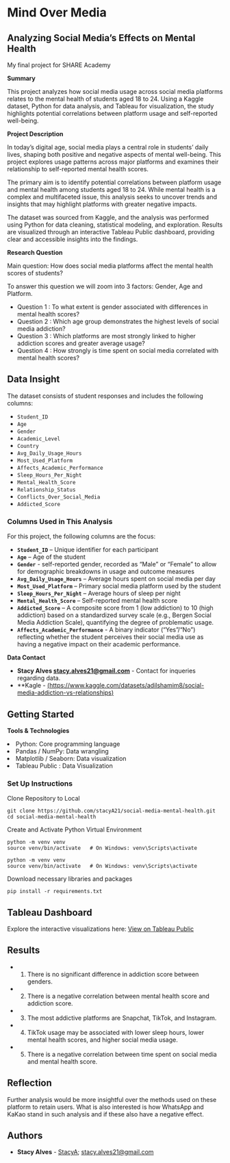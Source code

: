# Mind Over Media 
## Analyzing Social Media’s Effects on Mental Health

My final project for SHARE Academy  

__Summary__

This project analyzes how social media usage across social media platforms relates to the mental health of students aged 18 to 24. Using a Kaggle dataset, Python for data analysis, and Tableau for visualization, the study highlights potential correlations between platform usage and self-reported well-being.

__Project Description__

In today’s digital age, social media plays a central role in students’ daily lives, shaping both positive and negative aspects of mental well-being. This project explores usage patterns across major platforms and examines their relationship to self-reported mental health scores.

The primary aim is to identify potential correlations between platform usage and mental health among students aged 18 to 24. 
While mental health is a complex and multifaceted issue, this analysis seeks to uncover trends and insights that may highlight platforms with greater negative impacts.

The dataset was sourced from Kaggle, and the analysis was performed using Python for data cleaning, statistical modeling, and exploration. Results are visualized through an interactive Tableau Public dashboard, providing clear and accessible insights into the findings.

__Research Question__

Main question:
How does social media platforms affect the mental health scores of students?

To answer this question we will zoom into 3 factors: Gender, Age and Platform. 
- Question 1 : To what extent is gender associated with differences in mental health scores?
- Question 2 : Which age group demonstrates the highest levels of social media addiction?
- Question 3 : Which platforms are most strongly linked to higher addiction scores and greater average usage?
- Question 4 : How strongly is time spent on social media correlated with mental health scores?

## Data Insight

The dataset consists of student responses and includes the following columns:

- `Student_ID`  
- `Age`  
- `Gender`  
- `Academic_Level`  
- `Country`  
- `Avg_Daily_Usage_Hours`  
- `Most_Used_Platform`  
- `Affects_Academic_Performance`  
- `Sleep_Hours_Per_Night`  
- `Mental_Health_Score`  
- `Relationship_Status`  
- `Conflicts_Over_Social_Media`  
- `Addicted_Score`  

### Columns Used in This Analysis

For this project, the following columns are the focus:

- **`Student_ID`** – Unique identifier for each participant  
- **`Age`** – Age of the student
- **`Gender`** - self-reported gender, recorded as “Male” or “Female” to allow for demographic breakdowns in usage and outcome measures
- **`Avg_Daily_Usage_Hours`** – Average hours spent on social media per day  
- **`Most_Used_Platform`** – Primary social media platform used by the student  
- **`Sleep_Hours_Per_Night`** – Average hours of sleep per night  
- **`Mental_Health_Score`** – Self-reported mental health score  
- **`Addicted_Score`** – A composite score from 1 (low addiction) to 10 (high addiction) based on a standardized survey scale (e.g., Bergen Social Media Addiction Scale), quantifying the degree of problematic usage.
- **`Affects_Academic_Performance`** - A binary indicator (“Yes”/“No”) reflecting whether the student perceives their social media use as having a negative impact on their academic performance.


__Data Contact__


* **Stacy Alves <stacy.alves21@gmail.com>** - Contact for inqueries regarding data.
* **Kagle -  [(https://www.kaggle.com/datasets/adilshamim8/social-media-addiction-vs-relationships)](url)


## Getting Started

__Tools & Technologies__

<li> Python: Core programming language

<li> Pandas / NumPy: Data wrangling

<li> Matplotlib / Seaborn: Data visualization

<li> Tableau Public : Data Visualization </li>


### Set Up Instructions

Clone Repository to Local 

```
git clone https://github.com/stacyA21/social-media-mental-health.git
cd social-media-mental-health
```

Create and Activate Python Virtual Environment 

```
python -m venv venv
source venv/bin/activate   # On Windows: venv\Scripts\activate

python -m venv venv
source venv/bin/activate   # On Windows: venv\Scripts\activate
```

Download necessary libraries and packages

```
pip install -r requirements.txt
```
## Tableau Dashboard  
Explore the interactive visualizations here: [View on Tableau Public](https://public.tableau.com/views/socialmediaaddiction_17573283795910/Dashboard1?:language=en-GB&:sid=&:redirect=auth&:display_count=n&:origin=viz_share_link)

## Results

- 1. There is no significant difference in addiction score between genders. 
- 2. There is a negative correlation between mental health score and addiction score. 
- 3. The most addictive platforms are Snapchat, TikTok, and Instagram. 
- 4. TikTok usage may be associated with lower sleep hours, lower mental health scores, and higher social media usage.
- 5. There is a negative correlation between time spent on social media and mental health score.

## Reflection

Further analysis would be more insightful over the methods used on these platform to retain users. What is also interested is how WhatsApp and KaKao stand in such analysis and if these also have a negative effect. 

## Authors

* **Stacy Alves** - [StacyA](https://github.com/stacyA21); stacy.alves21@gmail.com

